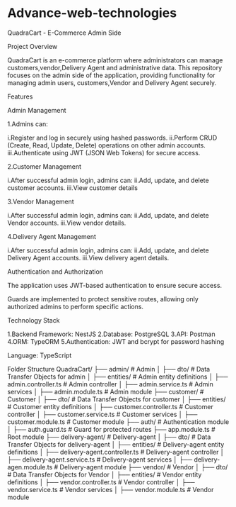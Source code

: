 # Advance-web-technologies
QuadraCart - E-Commerce Admin Side

Project Overview

QuadraCart is an e-commerce platform where administrators can manage customers,vendor,Delivery Agent and administrative data. This repository focuses on the admin side of the application, providing functionality for managing admin users, customers,Vendor and Delivery Agent securely.

Features

Admin Management

1.Admins can:

i.Register and log in securely using hashed passwords.
ii.Perform CRUD (Create, Read, Update, Delete) operations on other admin accounts.
iii.Authenticate using JWT (JSON Web Tokens) for secure access.

2.Customer Management

i.After successful admin login, admins can:
ii.Add, update, and delete customer accounts.
iii.View customer details

3.Vendor Management

i.After successful admin login, admins can:
ii.Add, update, and delete Vendor accounts.
iii.View vendor details.

4.Delivery Agent Management

i.After successful admin login, admins can:
ii.Add, update, and delete Delivery Agent accounts.
iii.View delivery agent details.

Authentication and Authorization

The application uses JWT-based authentication to ensure secure access.

Guards are implemented to protect sensitive routes, allowing only authorized admins to perform specific actions.

Technology Stack

1.Backend Framework: NestJS
2.Database: PostgreSQL
3.API: Postman
4.ORM: TypeORM
5.Authentication: JWT and bcrypt for password hashing

Language: TypeScript

Folder Structure
QuadraCart/
├── admin/                           # Admin 
│   ├── dto/                         # Data Transfer Objects for admin
│   ├── entities/                    # Admin entity definitions
│   ├── admin.controller.ts          # Admin controller
│   ├── admin.service.ts             # Admin services
│   ├── admin.module.ts              # Admin module
├── customer/                        # Customer 
│   ├── dto/                         # Data Transfer Objects for customer
│   ├── entities/                    # Customer entity definitions
│   ├── customer.controller.ts       # Customer controller
│   ├── customer.service.ts          # Customer services
│   ├── customer.module.ts           # Customer module
├── auth/                            # Authentication module
│   ├── auth.guard.ts                # Guard for protected routes
├── app.module.ts                    # Root module
├── delivery-agent/                  # Delivery-agent 
│   ├── dto/                         # Data Transfer Objects for delivery-agent
│   ├── entities/                    # Delivery-agent entity definitions
│   ├── delivery-agent.controller.ts # Delivery-agent controller
│   ├── delivery-agent.service.ts    # Delivery-agent services
│   ├── delivery-agen.module.ts      # Delivery-agent module
├── vendor/                          # Vendor 
│   ├── dto/                         # Data Transfer Objects for Vendor
│   ├── entities/                    # Vendor entity definitions
│   ├── vendor.controller.ts         # Vendor controller
│   ├── vendor.service.ts            # Vendor services
│   ├── vendor.module.ts             # Vendor module
 

